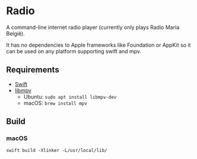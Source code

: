 # Radio
A command-line internet radio player (currently only plays Radio Maria België).

It has no dependencies to Apple frameworks like Foundation or AppKit so it can be used on any platform supporting swift and mpv.

## Requirements

- [Swift](https://swift.org/download/#releases)
- [libmpv](mpv.io)
  - Ubuntu: `sudo apt install libmpv-dev`
  - macOS: `brew install mpv`

## Build

### macOS

```shell
swift build -Xlinker -L/usr/local/lib/
```